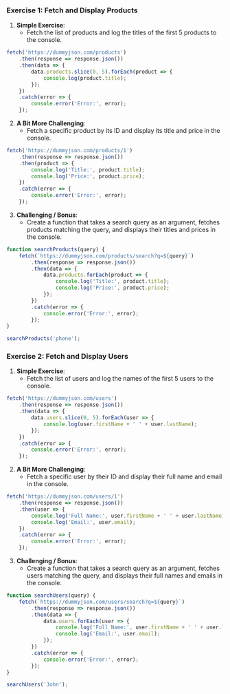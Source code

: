 

### Exercise 1: Fetch and Display Products

1. **Simple Exercise**:
   - Fetch the list of products and log the titles of the first 5 products to the console.

```javascript
fetch('https://dummyjson.com/products')
    .then(response => response.json())
    .then(data => {
        data.products.slice(0, 5).forEach(product => {
            console.log(product.title);
        });
    })
    .catch(error => {
        console.error('Error:', error);
    });
```

2. **A Bit More Challenging**:
   - Fetch a specific product by its ID and display its title and price in the console.

```javascript
fetch('https://dummyjson.com/products/1')
    .then(response => response.json())
    .then(product => {
        console.log('Title:', product.title);
        console.log('Price:', product.price);
    })
    .catch(error => {
        console.error('Error:', error);
    });
```

3. **Challenging / Bonus**:
   - Create a function that takes a search query as an argument, fetches products matching the query, and displays their titles and prices in the console.

```javascript
function searchProducts(query) {
    fetch(`https://dummyjson.com/products/search?q=${query}`)
        .then(response => response.json())
        .then(data => {
            data.products.forEach(product => {
                console.log('Title:', product.title);
                console.log('Price:', product.price);
            });
        })
        .catch(error => {
            console.error('Error:', error);
        });
}

searchProducts('phone');
```

### Exercise 2: Fetch and Display Users

1. **Simple Exercise**:
   - Fetch the list of users and log the names of the first 5 users to the console.

```javascript
fetch('https://dummyjson.com/users')
    .then(response => response.json())
    .then(data => {
        data.users.slice(0, 5).forEach(user => {
            console.log(user.firstName + ' ' + user.lastName);
        });
    })
    .catch(error => {
        console.error('Error:', error);
    });
```

2. **A Bit More Challenging**:
   - Fetch a specific user by their ID and display their full name and email in the console.

```javascript
fetch('https://dummyjson.com/users/1')
    .then(response => response.json())
    .then(user => {
        console.log('Full Name:', user.firstName + ' ' + user.lastName);
        console.log('Email:', user.email);
    })
    .catch(error => {
        console.error('Error:', error);
    });
```

3. **Challenging / Bonus**:
   - Create a function that takes a search query as an argument, fetches users matching the query, and displays their full names and emails in the console.

```javascript
function searchUsers(query) {
    fetch(`https://dummyjson.com/users/search?q=${query}`)
        .then(response => response.json())
        .then(data => {
            data.users.forEach(user => {
                console.log('Full Name:', user.firstName + ' ' + user.lastName);
                console.log('Email:', user.email);
            });
        })
        .catch(error => {
            console.error('Error:', error);
        });
}

searchUsers('John');
```


